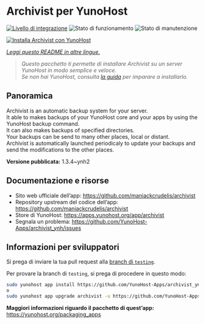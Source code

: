 <!--
N.B.: Questo README è stato automaticamente generato da <https://github.com/YunoHost/apps/tree/master/tools/readme_generator>
NON DEVE essere modificato manualmente.
-->

# Archivist per YunoHost

[![Livello di integrazione](https://dash.yunohost.org/integration/archivist.svg)](https://dash.yunohost.org/appci/app/archivist) ![Stato di funzionamento](https://ci-apps.yunohost.org/ci/badges/archivist.status.svg) ![Stato di manutenzione](https://ci-apps.yunohost.org/ci/badges/archivist.maintain.svg)

[![Installa Archivist con YunoHost](https://install-app.yunohost.org/install-with-yunohost.svg)](https://install-app.yunohost.org/?app=archivist)

*[Leggi questo README in altre lingue.](./ALL_README.md)*

> *Questo pacchetto ti permette di installare Archivist su un server YunoHost in modo semplice e veloce.*  
> *Se non hai YunoHost, consulta [la guida](https://yunohost.org/install) per imparare a installarlo.*

## Panoramica

Archivist is an automatic backup system for your server.  
It able to makes backups of your YunoHost core and your apps by using the YunoHost backup command.  
It can also makes backups of specified directories.  
Your backups can be send to many other places, local or distant.  
Archivist is automatically launched periodicaly to update your backups and send the modifications to the other places.



**Versione pubblicata:** 1.3.4~ynh2
## Documentazione e risorse

- Sito web ufficiale dell’app: <https://github.com/maniackcrudelis/archivist>
- Repository upstream del codice dell’app: <https://github.com/maniackcrudelis/archivist>
- Store di YunoHost: <https://apps.yunohost.org/app/archivist>
- Segnala un problema: <https://github.com/YunoHost-Apps/archivist_ynh/issues>

## Informazioni per sviluppatori

Si prega di inviare la tua pull request alla [branch di `testing`](https://github.com/YunoHost-Apps/archivist_ynh/tree/testing).

Per provare la branch di `testing`, si prega di procedere in questo modo:

```bash
sudo yunohost app install https://github.com/YunoHost-Apps/archivist_ynh/tree/testing --debug
o
sudo yunohost app upgrade archivist -u https://github.com/YunoHost-Apps/archivist_ynh/tree/testing --debug
```

**Maggiori informazioni riguardo il pacchetto di quest’app:** <https://yunohost.org/packaging_apps>
